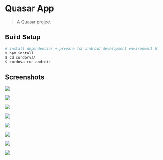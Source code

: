 # Quasar App

> A Quasar project

## Build Setup

``` bash
# install dependencies + prepare for android development environment https://quasar-framework.org/guide/cordova-preparation.html
$ npm install
$ cd cordorva/
$ cordova run android
```
## Screenshots

![](https://lh3.googleusercontent.com/8PoFTh716lZylgD7396cRCnrOictFpWt2SJNZVflTysB6cwiNryYTjasI0hBdVKtwBIjGHF5w9c2m1YbOAPmCI04tqmO--ERA6WmSMi5X_gcHtzMFlQzPUvHlHKCCMtrr0F4p1WONOuHYDaGGaCN7U7xnCQ30dchBIEny-fPh8dGNV5zAenCAtmcY67qEq_3d7UehbaTvGKf-aBhwRn7nDPcuenNptpPqoHZA4RpJbnKLkKohHRgzlK-bCfog0yjqwhg1iWgMgvBETrSUpusKvNiF8id_nj4P0t4URuDo9J_E38OP4lUn7VOI2hqJfhszRnaSZ_N1F1m1QHHGtgvh2PhUzO3SDkckOMUoCHI3R6YwGTP6R8gzK40ZLg2jGIE-sMZATAfqF2-FTeWrQfS8vtOdzGFHF0L1IPTvwIv0LlCPADAJxm77ZO7aBQpuQ8x7_3inJBr3SLFAI9LYy9Ogvktl3mYrrCfUkJrQeOVogHJOZr_cg0LMkIFl9oBbqHwZ4QGmV1VVqw6m8nnRnqz4VqjBFPMaidSWhA_AQN9fDg5ESoUDd0QQfKafOm7sgtUL6fjGR4wBdzQsor7D-B7X5b2b9hW7NDk2MWd5T8dci4LiVBeli2lEktLsG3YG1-8WOZ5y0_CHkTTehZu6ArhPT-h=w515-h914-no)

![](https://lh3.googleusercontent.com/HBsjr3grMxVSxOE5dU5eDe2nYkPyW57xKt5S8a4gUFJ0YtZaWdmZZ5zlUow95pfEdazDLQAqwivLk8ds11RoQ2BPjPgTGZgM01AiZyzkCMdSi5a-0OX7b4H-WwgrA6RI6HRnGHOTXcNRECtRIqReSwEkgYtgIyhkhZK_K38eLmXy8CYvTJPxHvfufjau4Tq2ovK3xwSX3MKGNBT22fTT_gYdRCSmznP9Cy7W5KDt1fThRNgsEFqTjY8AK_2XUAhjm_xqqqI_03kjDiT5RC_9ydc8U-VKtKHrS3lvcvZm4teQRdHjFhGXPQeKm_N4NMt4Y-_dqok1l3S850UbLDq6D0e-vn4rOykDNtGz_D8-1IrcBSSueg1AnrcX55KNdwbFFhMk2Bd_QzQXj6A-JNT-Z3DJQPkmFUhyF9eRB1PHDcjMvdDilgn11OPjnUPoN_a_Sf8GTCssnCqs1aAd3bGBQF93RB3rZJctCZxsE4E9brt-xUjomTXJkisYR8-m86FhIKmYd9c2ZJ-yQpUldtN7LQqs-ENSAlKxIPufGxyrhWRxXQYry7-onSn4J6IcVsvxYQyKnSPsDsYw8qk2SEtZzihI7VkCP47fRz85s5KGrZQzJ9DLgAm3Bm4dXMK9xQqoQ3nGTkh2OHmDCDBszKjrWMW6=w515-h914-no)

![](https://lh3.googleusercontent.com/FWm4wjaUZBsTIY0GRtCpOimoNnn95cYqCj1ZJosHLkGhzu7EZGwnywmBpRnk0WxGxa7Tga1EWY8WCJ7CZgvETu9qQbKoWimCNa6q-V6O1bTcLhAIvM82zFx5WH_mXJsI0oo2eFTDMcPSxXXLreEKLttEAs6If5oFafCgd7PYHiPZJ_wjfRK9zMYdHt4kYsb-xjAx7L6sTCdQAGsX8f7eQYpZR4VtlOzdy7IbIcciakeU98SGXLxF4xlbILB7qW1JxHQI3GxnTX8UH6OK0GylqghrNC3cVyLwd1RfPS5NuTXTq-Vlkh8Ww0fQjP6XddFAodTAQp15m00234OrTQV-YC1saqf1ZJMAzVPNAHCajc_dusI79rhyFRq_OUa0C2KD9wum2fJ-hcZdG8GSLKFio0qNinXTrbvhgZh5j_6gw_WZ26KUQoRplVbyWmcbGKIJcQB6dN96MDMz7lDnn4bacK5gbS7R3zb8d_nxn2JmF_usFP4lvAg-jwh-rH0Ry58ZSwcmKHd75e46FImZD68EwdyAlm7k0xEAF1QQksP76EsVFZYnzUQAkBiTdNj4Fg_w0HYtG5B-YqOZP6hcmuIla61wH8Bay00rcJOmxMlooUBZl_uuCahemtj5YfrYp0oWH6qLmQL6AEaR466NlDMtTrD6=w515-h914-no)

![](https://lh3.googleusercontent.com/xtStBqhaqY9URp39kV2rzENHih9KkCH_dnGFWKf6VNQY6LHp66zkc4p5ICnZJF3mfF_Grq2_7xaTVmMjkzPAQSaoP8UtVVIHmiskWNsjEz37ewnB0FWiS3a0fxk8zUMt-w_hlf33UY7K85QFQ16NQPEciKILZnoePnXLfPW8wZnq8ZqWEB96i5qiks1gH22Ar8ZF9_PcKuud7ScO2X7V01JeXgSfZTQ8Hxrurte8BUIFZ1BFsbfs7d8UpLu4Lyo6hbnNuVlYSF3ozlxhlmmMmgyQj3gm_yBIN3_sW-Dyg9yEa8_TeLM8NaiK2Olu7LjXsgbDyfGsG7BeDw0Qx41LWg_k6AUFIj8Hf6E5ipeJnUu-mOfKXvCdhQhA8bxEYTEnWcFncaVyK8LMHF4qVrEGx5LiBnUMuVH5iPwGV214B2EM9FHRUHlv11jq_1G9rfigIZQrFpFLRGhp4OLsYp1f0X66AYTL53KWDIEI4UFcRn611LSTtRCkdiUCalk6HaKLUy-lKldPDqHVxgKx9Wo5Fu_eCsyyVDMzUCNW5l7udEcRCXoAhc8Msv0s8vT9COGRWsVuAM0Gqn7uGs-wOuWigF_flBVeGDPkuHUIT74qd1iFYoPB-MC7-VnbHt9KmhxpXn3gtZkQrskSyZkqjbdb1DXq=w515-h914-no)

![](https://lh3.googleusercontent.com/bajdrmFuS3kO4WXR9cCW7B1vilyc3Zc7u7tK7wrKJClQbdRYwsf9XSf2d4dbzgTHlzuR8jELo0VBC7EQsA1JBtce-29Rb8bgTe7k5aHm9UIuOwoI97-fd-_I0jjsijdS5x7Hp_IIXzJmu7oHepqDQNHSQm3AqRfRzwLe3sSsXCTcoCx6H7GQLRSHAV-KlMUGNwkbBWAhTuUUsqzux8W-JOUU5aBO3Y_WJgmiu6g_p5b8DVFq9mWJ-ERMPjsi4fR2L5mgJgKZCUY9cDcbPAcLXQaqUIhxo_P3sWaYB_xpqW8WTW5_3UBLXDyMA_Fc-gmWrbnPxi_PEt6sNHw9BX-S73vGOTKvlWMALLTNdZieRHWxsUbKls11kSE6cX7yAv_E-8HKGB5iMTpcUiZPCOJNVcb5cB0cqVmVgRvtShbHjJ8LgtpASR__HSP_OXJoOPybL11pFFttOrWDyPAqFoPxTLp-xSlH88fG6F8sbvg8IonV3oXDXSH8jOZH2rfOpjJkKekqPCRzgxTaZBxHD2wOrqpgpzjyS9fsXHROwe_Jwt6p6JVoXFoCSgwZWmQrkaWzrVIV7yfGvzqsAdB8HLf_ls3QWeiQVbp8dZ_Ru5yYRVN4fmJa8pFfN_5Ao4dmxK4h73_p1-h5Qax3n_56zoXLB0UA=w515-h914-no)

![](https://lh3.googleusercontent.com/iYp9W4PuiV_B4_hccIVb1BNh1jZfhOw-Sys3jzaIfWbGPY8ZgjOVungYQDfn8kMsVHVXVoCr1YVyT1eUTry9iNJV5xU2mlfsOHQyO8xjcgSazZQ7emO_2_KEHdxn0B3kYnxM4NjsGD-hC6HP3gfD67AxjULYYv8KWyeZtMJ9HNYJlveWN7NtiIrEpCN6ioFPgZ5DNbizGDiJXIiO3yQc9M0rpoTfPzRqoDgiI--RPnDacJiRqSYD57426KZdcv4KzZTkMCtboJcDZ3WcdfOcdyZvgIvatLdSOVyrxZzq2q7Ae7iTGnfvnT_duAPPL0us4XHkWFesJHjQ6XGf4OgxbCijkkkAOGNxA24fdNZ0cBvc9Qox_JVum3j9oR5mnJDoseCF5sLalRgmskOOjNTBU61_pPPASpKdOO1ux-HtvvyXtHfAwARIMMf_a3pv6Qk9p6_rUOKsB1zxft14wP06qJXFGKu4aw11Hg7js3Cg70OI6PMtbinYYLI3qsI7BVlLshLgAHzDzaHjS1wDzYG0XIsbexXg2yqgUX7a9EPsq-ZaaKMTZRCRFLLPNfpUtO_j5zUN7JAGQseP6h7WqX5K6n7gIB0wAGc3JdM9eYbcojNiVNzB4jGE3y3O568qjj58ZjD1urZHlfOdcolLIn1jeyqc=w515-h914-no)

![](https://lh3.googleusercontent.com/dHjIBQd8ECh604z5HkQYeBxJBHKrI13XsTaCNUzrAQvd6JrxAJYFDGrZM5d9ngijEd2NjXgqQ_vh_5HTDkp7Gfd8XhYfsIsgabS9hKDW8ibx9EX8oLruOk_HCtb1yHbb_DwYbBbbru3iQhKRUJR9lHiiEdzeDPKsQHVN_0ZGOyG3jRXS_TFEBQwFncgSS21bnIANtCrwd4n02a3W2SdwL-YYz3lWIduEAaaTzlUr2LQG--G3GUGYuxVt2_sMZyr9CDSLz7K0pkQzxqvZAPmlzixLD3amD-fqZVxPCDTCKbn51VneYSK2yw5fkzRl-D37DQjq4GsRDdb0JY3vd_LrjzrfFtneA2HsR_IOdirM7Y1LYXTSsnEMrYByNBFlxvJAh5iPo6bvjVMkT83CeX9cnhsIfB1gmG1hUao3dLerEv4dz7q71HSyEgRnJnHr2YIdJGCBUMAXSZXWEx2OZFRz9NN4NsLmxl6XRN_HYDsYoXyfiLPChdJRx7QajlopR_hr7sbxAB_n8p6X9K2SEAS5SsSzqH1YzJXviq4htlnwz4c3SlG4u-AtxxVpxCKce40P9foF7ZnLB0rjxj2N_T18sf2rMtMGXrhsX6GEx8M6hym8GrV_RwlcTMUgOBDJqd8ZLAhxfnTiQieII6oq6ZEy_A_N=w515-h914-no)

![](https://lh3.googleusercontent.com/mfGnlJoQBoORCwluCZkkE4BjeDddw0LVtlZyhwR5sR7gt0HjLCIZlQuYTozTk-tG8cE5A_wu63_dvyO6jQW9x8w4F6L1MQRjcCEjZAC1iNsNFkqX7RY41h0cZQXQJHE6WSs8nf03kgD6s3tPDFnag1Gr6IMB0LVr_gNn6xqybwqcYicP2d-tEPj4Wv6SZEgrZ8jwQnPJhUp-D3AP5FiS0CtMKJJCvjC83l55paa2jjsTKCBqdK6EjOmUTmSoCjgSs4hRoqm54sI6pL94y4HaXPh2D08PtOyNGaQqOXhCknvZ2i2-RTAfUGp8XYJuM4nI2q-5f190SPsRwSp5sMTs_EqMw-FmJ4UsCyFM5G91yICRzRNp_ZNwgA7HisvlGddZXM12lgEP6QmVa7hMasWKsW3Y4m16t6FatNmcUOpano4x9_-3YvrczHJIEFr806Y1Vp0mG2ExJ3BjZJB_JkBv1kUAronX7IIu01KY8vZZyqCeBav30KfY1v6nHR6oP-Ovy7FOLRx96cKby5WaEaYIJvNADbBY1c6cgKakzpRNVwPzL-peXOjlDLdJSUs4mWmRBOqGBnEvSUjwvlVhHTDU9Q8SHEB0P5Or8kNNioB9WFiuO-zzaiHD6fLx2WHRbMsHZQbGtLdaaXpY7EHsM_HkKpnp=w515-h914-no)
